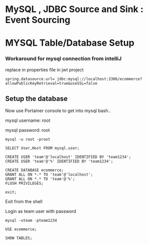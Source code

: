 # MySQL , JDBC Source and Sink : Event Sourcing

# MYSQL Table/Database Setup


### Workaround for mysql connection from intelliJ

replace in properties file in jwt project

```
spring.datasource.url= jdbc:mysql://localhost:3306/ecommerce?allowPublicKeyRetrieval=true&useSSL=false
```

## Setup the database 

Now use Portainer console to get into mysql bash..

mysql username: root

mysql password: root


```
mysql -u root -proot
```


```
SELECT User,Host FROM mysql.user;

CREATE USER 'team'@'localhost' IDENTIFIED BY 'team1234';
CREATE USER 'team'@'%' IDENTIFIED BY 'team1234';

CREATE DATABASE ecommerce; 
GRANT ALL ON *.* TO 'team'@'localhost';
GRANT ALL ON *.* TO 'team'@'%';
FLUSH PRIVILEGES;

exit;
```

Exit from the shell

Login as team user with password

```
mysql -uteam -pteam1234
```

```
USE ecommerce;

SHOW TABLES;

```
